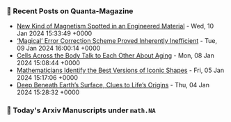 ### 📝 Recent Posts on Quanta-Magazine
<!-- quanta starts -->
* <a href="https://www.quantamagazine.org/new-kind-of-magnetism-spotted-in-an-engineered-material-20240110/">New Kind of Magnetism Spotted in an Engineered Material</a> - Wed, 10 Jan 2024 15:33:49 +0000
* <a href="https://www.quantamagazine.org/magical-error-correction-scheme-proved-inherently-inefficient-20240109/">‘Magical’ Error Correction Scheme Proved Inherently Inefficient</a> - Tue, 09 Jan 2024 16:00:14 +0000
* <a href="https://www.quantamagazine.org/cells-across-the-body-talk-to-each-other-about-aging-20240108/">Cells Across the Body Talk to Each Other About Aging</a> - Mon, 08 Jan 2024 15:08:44 +0000
* <a href="https://www.quantamagazine.org/mathematicians-identify-the-best-versions-of-iconic-shapes-20240105/">Mathematicians Identify the Best Versions of Iconic Shapes</a> - Fri, 05 Jan 2024 15:17:06 +0000
* <a href="https://www.quantamagazine.org/deep-beneath-earths-surface-clues-to-lifes-origins-20240104/">Deep Beneath Earth’s Surface, Clues to Life’s Origins</a> - Thu, 04 Jan 2024 15:28:32 +0000
<!-- quanta ends -->
### 📝 Today's Arxiv Manuscripts under ``math.NA``
<!-- arxiv-math-na starts -->

<!-- arxiv-math-na ends -->
